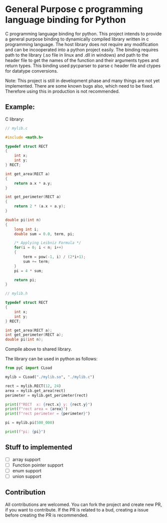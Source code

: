 # General Purpose c programming language binding for Python

C programming language binding for python. This project intends to provide a general purpose binding to dynamically compiled library written in c programming language. The host library does not require any modification and can be incooperated into a python project easily. The binding requires path to the library (.so file in linux and .dll in windows) and path to the header file to get the names of the function and their arguments types and return types. This binding used pycparser to parse c header file and ctypes for datatype conversions.

Note: This project is still in development phase and many things are not yet implemented. There are some known bugs also, which need to be fixed. Therefore using this in production is not recommended.

## Example:

C library:
```c
// mylib.c

#include <math.h>

typedef struct RECT
{
    int x;
    int y;
} RECT;

int get_area(RECT a)
{
    return a.x * a.y;
}

int get_perimeter(RECT a)
{
    return 2 * (a.x + a.y);
}

double pi(int n)
{
    long int i;
    double sum = 0.0, term, pi;

    /* Applying Leibniz Formula */
    for(i = 0; i < n; i++)
    {
        term = pow(-1, i) / (2*i+1);
        sum += term;
    }
    pi = 4 * sum;

    return pi;
}
```
```c
// mylib.h

typedef struct RECT
{
    int x;
    int y;
} RECT;

int get_area(RECT a);
int get_perimeter(RECT a);
double pi(int n);
```
Compile above to shared library.

The library can be used in python as follows:
```python
from pyC import CLoad

mylib = CLoad("./mylib.so", "./mylib.c")

rect = mylib.RECT(12, 24)
area = mylib.get_area(rect)
perimeter = mylib.get_perimeter(rect)

print(f"RECT  x: {rect.x} y: {rect.y}")
print(f"rect area = {area}")
print(f"rect perimeter = {perimeter}")

pi = mylib.pi(500_000)

print(f"pi: {pi}")
```

## Stuff to implemented
- [ ] array support
- [ ] Function pointer support
- [ ] enum support
- [ ] union support

## Contribution
All contributions are welcomed. You can fork the project and create new PR, if you want to contribute. If the PR is related to a bud, creating a issue before creating the PR is recommended.
